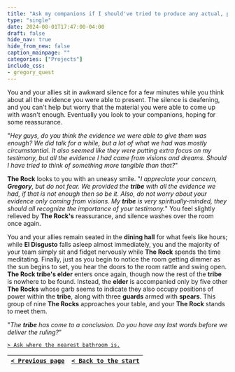 ```yaml
---
title: "Ask my companions if I should've tried to produce any actual, physical evidence at some point."
type: "single"
date: 2024-08-01T17:47:00-04:00
draft: false
hide_nav: true
hide_from_new: false
caption_mainpage: ""
categories: ["Projects"]
include_css:
- gregory_quest
---
```


You and your allies sit in awkward silence for a few minutes while you think about all the evidence you were able to present. The silence is deafening, and you can't help but worry that the material you were able to come up with wasn't enough. Eventually you look to your companions, hoping for some reassurance.

"*Hey guys, do you think the evidence we were able to give them was enough? We did talk for a while, but a lot of what we had was mostly circumstantial. It also seemed like they were putting extra focus on my testimony, but all the evidence I had came from visions and dreams. Should I have tried to think of something more tangible than that?*"

**The Rock** looks to you with an uneasy smile. "*I appreciate your concern, **Gregory**, but do not fear. We provided the **tribe** with all the evidence we had, if that is not enough then so be it. Also, do not worry about your evidence only coming from visions. My **tribe** is very spiritually-minded, they should all recognize the importance of your testimony.*" You feel slightly relieved by **The Rock's** reassurance, and silence washes over the room once again.

You and your allies remain seated in the **dining hall** for what feels like hours; while **El Disgusto** falls asleep almost immediately, you and the majority of your team simply sit and fidget nervously while **The Rock** spends the time meditating. Finally, just as you begin to notice the room getting dimmer as the sun begins to set, you hear the doors to the room rattle and swing open. **The Rock tribe's elder** enters once again, though now the rest of the **tribe** is nowhere to be found. Instead, the **elder** is accompanied only by five other **The Rocks** whose garb seems to indicate they also occupy positions of power within the **tribe**, along with three **guards** armed with **spears**. This group of nine **The Rocks** approaches your table, and your **The Rock** stands to meet them.

"*The **tribe** has come to a conclusion. Do you have any last words before we deliver the ruling?*”

[``> Ask where the nearest bathroom is.``](../146)

|[``< Previous page``](../144)|[``< Back to the start``](../)|
|---|---|
